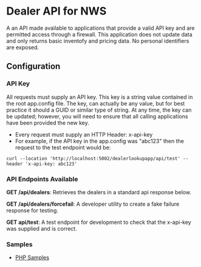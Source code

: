 # Dealer API for NWS

A an API made available to applications that provide a valid API key and are permitted access through a firewall.  This application does not update data and only returns basic inventofy and pricing data. No personal identifiers are exposed.


## Configuration

### API Key

All requests must supply an API key. This key is a string value contained in the root app.config file.  The key, can actually be any value, but for best practice it should a GUID or similar type of string.  At any time, the key can be updated; however, you will need to ensure that all calling applications have been provided the new key. 


* Every request must supply an HTTP Header:   x-api-key
* For example, if the API key in the app.config was "abc123" then the request to the test endpoint would be: 

```cURL
curl --location 'http://localhost:5002/dealerlookupapp/api/test' --header 'x-api-key: abc123'
```

### API Endpoints Available

**GET /api/dealers**: Retrieves the dealers in a standard api response below. 

**GET /api/dealers/forcefail**: A developer utility to create a fake failure response for testing. 

**GET api/test**: A test endpoint for development to check that the x-api-key was supplied and is correct. 


### Samples

- [PHP Samples](PHPSamples.md)





